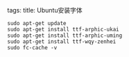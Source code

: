 tags: 
title: Ubuntu安装字体

```
sudo apt-get update 
sudo apt-get install ttf-arphic-ukai
sudo apt-get install ttf-arphic-uming
sudo apt-get install ttf-wqy-zenhei 
sudo fc-cache -v
```